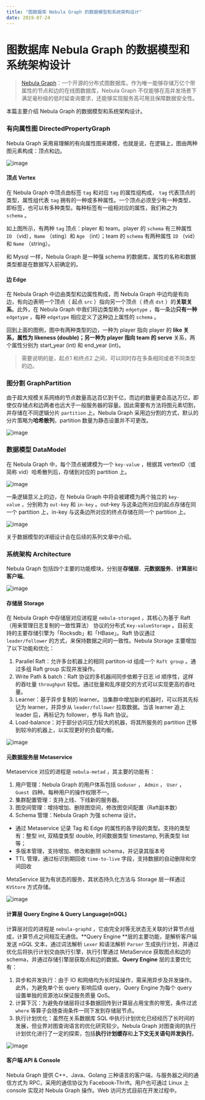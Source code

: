 ```yaml
---
title: "图数据库 Nebula Graph 的数据模型和系统架构设计"
date: 2019-07-24
---
```


# 图数据库 Nebula Graph 的数据模型和系统架构设计

> [Nebula Graph](https://0x7.me/osc2github)：一个开源的分布式图数据库。作为唯一能够存储万亿个带属性的节点和边的在线图数据库，Nebula Graph 不仅能够在高并发场景下满足毫秒级的低时延查询要求，还能够实现服务高可用且保障数据安全性。

本篇主要介绍 Nebula Graph 的数据模型和系统架构设计。

### 有向属性图 DirectedPropertyGraph

Nebula Graph 采用易理解的有向属性图来建模，也就是说，在逻辑上，图由两种图元素构成：顶点和边。

![image](https://user-images.githubusercontent.com/56643819/72504214-55817580-3878-11ea-97a2-9b5e97b84bc7.png)

#### 顶点 Vertex

在 Nebula Graph 中顶点由标签 `tag` 和对应 `tag` 的属性组构成， `tag` 代表顶点的类型，属性组代表 `tag` 拥有的一种或多种属性。一个顶点必须至少有一种类型，即标签，也可以有多种类型。每种标签有一组相对应的属性，我们称之为 `schema` 。

如上图所示，有两种 `tag` 顶点：player 和 team。player 的 `schema` 有三种属性 `ID` （vid），`Name` （sting）和 `Age` （int）；team 的 `schema` 有两种属性 `ID` （vid）和 `Name` （string）。

和 Mysql 一样，Nebula Graph 是一种强 schema 的数据库，属性的名称和数据类型都是在数据写入前确定的。


#### 边 Edge

在 Nebula Graph 中边由类型和边属性构成，而 Nebula Graph 中边均是有向边，有向边表明一个顶点（ 起点 `src` ）指向另一个顶点（ 终点 `dst` ）的**关联关系**。此外，在 Nebula Graph 中我们将边类型称为 `edgetype` ，每一条边**只有一种**`edgetype` ，每种 `edgetype` 相应定义了这种边上属性的 `schema` 。

回到上面的图例，图中有两种类型的边，一种为 player 指向 player 的 **like **关系，属性为** likeness **(double)；另一种为 player 指向 team 的** serve** 关系，两个属性分别为 start_year (int) 和 end_year (int)。

> 需要说明的是，起点1 和终点2 之间，可以同时存在多条相同或者不同类型的边。

### 图分割 GraphPartition

由于超大规模关系网络的节点数量高达百亿到千亿，而边的数量更会高达万亿，即使仅存储点和边两者也远大于一般服务器的容量。因此需要有方法将图元素切割，并存储在不同逻辑分片 `partition` 上。Nebula Graph 采用边分割的方式，默认的分片策略为**哈希散列**，partition 数量为静态设置并不可更改。

![image](https://user-images.githubusercontent.com/56643819/72504391-b3ae5880-3878-11ea-8108-90ca8107aee4.png)

### 数据模型 DataModel

在 Nebula Graph 中，每个顶点被建模为一个 `key-value` ，根据其 vertexID（或简称 vid）哈希散列后，存储到对应的 partition 上。

![image](https://user-images.githubusercontent.com/56643819/72504401-b6a94900-3878-11ea-9cb6-cf43c48d7634.png)

一条逻辑意义上的边，在 Nebula Graph 中将会被建模为两个独立的 `key-value` ，分别称为 `out-key` 和 `in-key` 。out-key 与这条边所对应的起点存储在同一个 partition 上，in-key 与这条边所对应的终点存储在同一个 partition 上。

![image](https://user-images.githubusercontent.com/56643819/72504412-bad56680-3878-11ea-9b7c-a5daeac63c3c.png)

关于数据模型的详细设计会在后续的系列文章中介绍。

### 系统架构 Architecture

Nebula Graph 包括四个主要的功能模块，分别是**存储层**、**元数据服务**、**计算层**和**客户端**。

![image](https://user-images.githubusercontent.com/56643819/72504751-68e11080-3879-11ea-98ca-6463c9d54a0b.png)

#### 存储层 Storage

在 Nebula Graph 中存储层对应进程是 `nebula-storaged` ，其核心为基于 Raft（用来管理日志复制的一致性算法） 协议的分布式 `Key-valueStorage` 。目前支持的主要存储引擎为「Rocksdb」和「HBase」。Raft 协议通过 `leader/follower` 的方式，来保持数据之间的一致性。Nebula Storage 主要增加了以下功能和优化：

1. Parallel Raft：允许多台机器上的相同 partiton-id 组成一个 `Raft group` 。通过多组 Raft group 实现并发操作。
1. Write Path & batch：Raft 协议的多机器间同步依赖于日志 id 顺序性，这样的吞吐量 `throughput` 较低。通过批量和乱序提交的方式可以实现更高的吞吐量。
1. Learner：基于异步复制的 learner。当集群中增加新的机器时，可以将其先标记为 learner，并异步从 `leader/follower` 拉取数据。当该 learner 追上 leader 后，再标记为 follower，参与 Raft 协议。
1. Load-balance：对于部分访问压力较大的机器，将其所服务的 partition 迁移到较冷的机器上，以实现更好的负载均衡。

![image](https://user-images.githubusercontent.com/56643819/72504757-6bdc0100-3879-11ea-80b2-dae40e049179.png)

#### 元数据服务层 Metaservice

Metaservice 对应的进程是 `nebula-metad` ，其主要的功能有：

1. 用户管理：Nebula Graph 的用户体系包括 `Goduser` ， `Admin` ， `User` ， `Guest`  四种。每种用户的操作权限不一。
1. 集群配置管理：支持上线、下线新的服务器。
1. 图空间管理：增持增加、删除图空间，修改图空间配置（Raft副本数）
1. Schema 管理：Nebula Graph 为强 schema 设计。
  - 通过 Metaservice 记录 Tag 和 Edge 的属性的各字段的类型。支持的类型有：整型 int, 双精度类型 double, 时间数据类型 timestamp, 列表类型 list等；
  - 多版本管理，支持增加、修改和删除 schema，并记录其版本号
  - TTL 管理，通过标识到期回收 `time-to-live` 字段，支持数据的自动删除和空间回收

MetaService 层为有状态的服务，其状态持久化方法与 Storage 层一样通过 `KVStore` 方式存储。

![image](https://user-images.githubusercontent.com/56643819/72504790-7c8c7700-3879-11ea-8cf8-3f586a8c5662.png)

#### 计算层 Query Engine & Query Language(nGQL)
计算层对应的进程是 `nebula-graphd` ，它由完全对等无状态无关联的计算节点组成，计算节点之间相互无通信。**Query Engine **层的主要功能，是解析客户端发送 nGQL 文本，通过词法解析 `Lexer` 和语法解析 `Parser` 生成执行计划，并通过优化后将执行计划交由执行引擎，执行引擎通过 MetaService 获取图点和边的 schema，并通过存储引擎层获取点和边的数据。**Query Engine** 层的主要优化有：

1. 异步和并发执行：由于 IO 和网络均为长时延操作，需采用异步及并发操作。此外，为避免单个长 query 影响后续 query，Query Engine 为每个 query 设置单独的资源池以保证服务质量 QoS。
1. 计算下沉：为避免存储层将过多数据回传到计算层占用宝贵的带宽，条件过滤 `where` 等算子会随查询条件一同下发到存储层节点。
1. 执行计划优化：虽然在关系数据库 SQL 中执行计划优化已经经历了长时间的发展，但业界对图查询语言的优化研究较少。Nebula Graph 对图查询的执行计划优化进行了一定的探索，包括**执行计划缓存**和**上下文无关语句并发执行**。

![image](https://user-images.githubusercontent.com/56643819/72504793-7f876780-3879-11ea-93fc-a67b7afc7857.png)

#### 客户端 API & Console
Nebula Graph 提供 C++、Java、Golang 三种语言的客户端，与服务器之间的通信方式为 RPC，采用的通信协议为 Facebook-Thrift。用户也可通过 Linux 上 console 实现对 Nebula Graph 操作。Web 访问方式目前在开发过程中。

